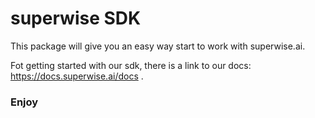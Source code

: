 # superwise SDK

This package will give you an easy way start to work with superwise.ai.

Fot getting started with our sdk, there is a link to our docs: https://docs.superwise.ai/docs .


### Enjoy

 